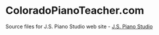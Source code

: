 # ColoradoPianoTeacher.com

Source files for J.S. Piano Studio web site - [J.S. Piano Studio](http://www.coloradopianoteacher.com)
